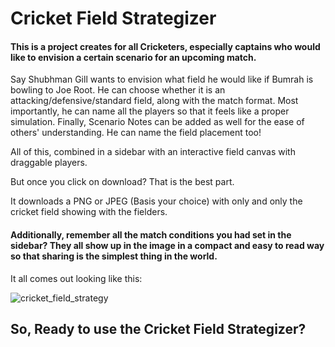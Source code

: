 # **Cricket Field Strategizer**



#### This is a project creates for all Cricketers, especially captains who would like to envision a certain scenario for an upcoming match.



Say Shubhman Gill wants to envision what field he would like if Bumrah is bowling to Joe Root. He can choose whether it is an attacking/defensive/standard field, along with the match format. Most importantly, he can name all the players so that it feels like a proper simulation. Finally, Scenario Notes can be added as well for the ease of others' understanding. He can name the field placement too!

All of this, combined in a sidebar with an interactive field canvas with draggable players.

But once you click on download? That is the best part.

It downloads a PNG or JPEG (Basis your choice) with only and only the cricket field showing with the fielders.

#### Additionally, remember all the match conditions you had set in the sidebar? They all show up in the image in a compact and easy to read way so that sharing is the simplest thing in the world.

It all comes out looking like this:


![cricket_field_strategy](https://github.com/user-attachments/assets/bcd8bf6d-58c8-4cae-94a4-45648ef4dfee)


## So, Ready to use the Cricket Field Strategizer?
